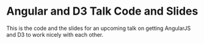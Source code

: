 Angular and D3 Talk Code and Slides
===================================

This is the code and the slides for an upcoming talk on getting AngularJS and D3 to work nicely with each other.
